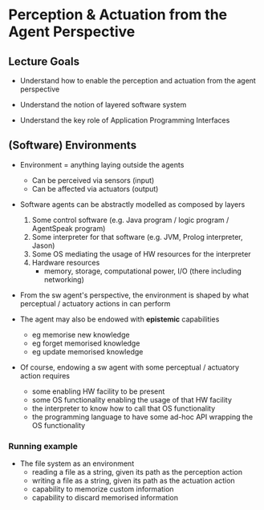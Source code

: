 # Perception & Actuation from the Agent Perspective

## Lecture Goals

- Understand how to enable the perception and actuation from the agent perspective

- Understand the notion of layered software system

- Understand the key role of Application Programming Interfaces

## (Software) Environments

- Environment = anything laying outside the agents
    * Can be perceived via sensors (input)
    * Can be affected via actuators (output)

- Software agents can be abstractly modelled as composed by layers
    1. Some control software (e.g. Java program / logic program / AgentSpeak program)
    2. Some interpreter for that software (e.g. JVM, Prolog interpreter, Jason)
    3. Some OS mediating the usage of HW resources for the interpreter
    4. Hardware resources 
        - memory, storage, computational power, I/O (there including networking)

- From the sw agent's perspective, the environment is shaped by what perceptual / actuatory actions in can perform 

- The agent may also be endowed with __epistemic__ capabilities 
    - eg memorise new knowledge
    - eg forget memorised knowledge
    - eg update memorised knowledge

- Of course, endowing a sw agent with some perceptual / actuatory action requires
    - some enabling HW facility to be present
    - some OS functionality enabling the usage of that HW facility
    - the interpreter to know how to call that OS functionality
    - the programming language to have some ad-hoc API wrapping the OS functionality

### Running example

- The file system as an environment
    - reading a file as a string, given its path as the perception action
    - writing a file as a string, given its path as the actuation action
    - capability to memorize custom information
    - capability to discard memorised information




